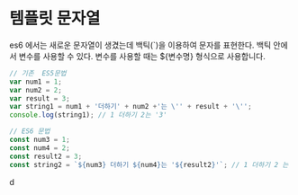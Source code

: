 # 템플릿 문자열

es6 에서는 새로운 문자열이 생겼는데 백틱(`)을 이용하여 문자를 표현한다. 백틱 안에서 변수를 사용할 수 있다.
변수를 사용할 때는 ${변수명} 형식으로 사용합니다.
~~~javascript
// 기존  ES5문법
var num1 = 1;
var num2 = 2;
var result = 3;
var string1 = num1 + '더하기' + num2 +'는 \'' + result + '\'';
console.log(string1); // 1 더하기 2는 '3'

// ES6 문법
const num3 = 1;
const num4 = 2;
const result2 = 3;
const string2 = `${num3} 더하기 ${num4}는 '${result2}'`; // 1 더하기 2 는 '3'
~~~

d